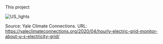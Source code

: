 This project





![US_lights](https://i0.wp.com/yaleclimateconnections.org/wp-content/uploads/2022/01/0420_earth_lights.jpg?fit=680%2C510&ssl=1)

Source: Yale Climate Connections. 
URL: https://yaleclimateconnections.org/2020/04/hourly-electric-grid-monitor-about-u-s-electricity-grid/
